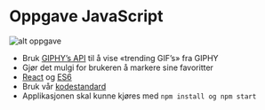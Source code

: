 # Oppgave JavaScript

![alt oppgave](http://i.giphy.com/kPVTbiTORIopy.gif)

* Bruk [GIPHY’s API](https://github.com/Giphy/GiphyAPI) til å vise «trending GIF’s» fra GIPHY
* Gjør det mulgi for brukeren å markere sine favoritter
* [React](https://facebook.github.io/react/) og [ES6](https://babeljs.io/learn-es2015/)
* Bruk vår [kodestandard](https://github.com/netliferesearch/eslint-config-netliferesearch)
* Applikasjonen skal kunne kjøres med `npm install og npm start`

